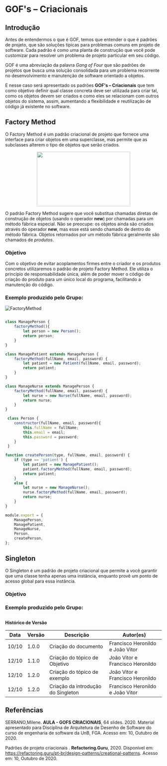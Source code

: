 # GOF's – Criacionais

## Introdução

Antes de entendermos o que é GOF, temos que entender o que é padrões de projeto, que são soluções típicas para problemas comuns em projeto de software. Cada padrão é como uma planta de construção que você pode customizar para resolver um problema de projeto particular em seu código.

GOF é uma abreviação da palavra _Gang of Four_ que são padrões de projetos que busca uma solução consolidada para um problema recorrente no desenvolvimento e manutenção de software orientado a objetos.

E nesse caso será apresentado os padrões **GOF's – Criacionais** que tem como objetivo definir qual classe concreta deve ser utilizada para criar tal, como os objetos devem ser criados e como eles se relacionam com outros objetos do sistema, assim, aumentando a flexibilidade e reutilização de código já existente no software.

## Factory Method

O Factory Method é um padrão criacional de projeto que fornece uma interface para criar objetos em uma superclasse, mas permite que as subclasses alterem o tipo de objetos que serão criados.

<div align="center"><img width="300px" height="175px" src="https://upload.wikimedia.org/wikipedia/commons/e/ed/Factory_Method_UML_class_diagram.png"/></div>

O padrão Factory Method sugere que você substitua chamadas diretas de construção de objetos (usando o operador **new**) por chamadas para um método fábrica especial. Não se preocupe: os objetos ainda são criados através do operador **new**, mas esse está sendo chamado de dentro do método fábrica. Objetos retornados por um método fábrica geralmente são chamados de _produtos_.

### Objetivo

Com o objetivo de evitar acoplamentos firmes entre o criador e os produtos concretos utilizaremos o padrão de projeto Factory Method. Ele utiliza o princípio de responsabilidade única, além de poder mover o código de criação do produto para um único local do programa, facilitando a manutenção do código.

### Exemplo produzido pelo Grupo:

![FactoryMethod](https://imgur.com/SWS9q2J.png)

~~~javascript

class ManagePerson {
    factoryMethod(){
        let person = new Person();
        return person;
    }
}

class ManagePatient extends ManagePerson {
    factoryMethod(fullName, email, password) {
        let patient = new Patient(fullName, email, password);
        return patient;
    }
}

class ManageNurse extends ManagePerson {
    factoryMethod(fullName, email, password) {
        let nurse = new Nurse(fullName, email, password);
        return nurse;
    }
}

 class Person {
    constructor(fullName, email, password){
        this.fullName = fullName;
        this.email = email;
        this.password = password;
    }
 }

function createPerson(type, fullName, email, password) {
    if (type == 'patient') {
        let patient = new ManagePatient(); 
        patient.factoryMethod(fullName, email, password);
        return patient;
    }
    else {
        let nurse = new ManageNurse(); 
        nurse.factoryMethod(fullName, email, password);
        return nurse;
    }
}

module.export = {
    ManagePerson,
    ManagePatient,
    ManageNurse,
    Person,
    createPerson,
};

~~~

## Singleton

O Singleton é um padrão de projeto criacional que permite a você garantir que uma classe tenha apenas uma instância, enquanto provê um ponto de acesso global para essa instância.

### Objetivo

### Exemplo produzido pelo Grupo:

~~~javascript

~~~

**Histórico de Versão**

| Data | Versão | Descrição | Autor(es) |
| --- | --- | --- | --- |
| 10/10 | 1.0.0 | Criação do documento | Francisco Heronildo e João Vitor |
| 12/10 | 1.1.0 | Criação do tópico de Objetivo |João Vitor e Francisco Heronildo |
| 12/10 | 1.2.0 | Criação do tópico de exemplo | João Vitor e Francisco Heronildo |
| 12/10 | 1.2.0 | Criação da introdução do Singleton | Francisco Heronildo e João Vitor |

## Referências

SERRANO,Milene. **AULA - GOFS CRIACIONAIS**, 64 slides. 2020. Material apresentado para Disciplina de Arquitetura de Desenho de Software do curso de engenharia de software da UnB, FGA. Acesso em: 10, Outubro de 2020.

Padrões de projeto criacionais . **Refactoring.Guru**, 2020. Disponível em: <https://refactoring.guru/pt-br/design-patterns/creational-patterns>. Acesso em: 10, Outubro de 2020.
